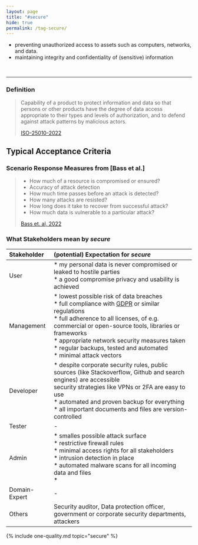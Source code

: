 ```yaml
---
layout: page
title: "#secure"
hide: true
permalink: /tag-secure/
---
```




<div class="arc42-help" markdown="1">

- preventing unauthorized access to assets such as computers, networks, and data.
- maintaining integrity and confidentiality of (sensitive) information

</div><br>

<hr class="with-no-margin"/>

### Definition

>Capability of a product to protect information and data so that persons or other products have the degree of data access appropriate to their types and levels of authorization, and to defend against attack patterns by malicious actors.
>
>[ISO-25010-2022](/references/#iso-25010-2022)

## Typical Acceptance Criteria


### Scenario Response Measures from [Bass et al.]

>* How much of a resource is compromised or ensured?
>* Accuracy of attack detection
>* How much time passes before an attack is detected?
>* How many attacks are resisted?
>* How long does it take to recover from successful attack?
>* How much data is vulnerable to a particular attack?
>
>[Bass et. al, 2022](/references/#bass-swa-practice)


### What Stakeholders mean by _secure_


| Stakeholder | (potential) Expectation for _secure_ |
|:--- |:--- |
| User |* my personal data is never compromised or leaked to hostile parties<br>* a good compromise privacy and usability is achieved<br> |
| Management |* lowest possible risk of data breaches<br>* full compliance with [GDPR](https://gdpr.eu/) or similar regulations<br>* full adherence to all licenses, of e.g. commercial or open-source tools, libraries or frameworks<br>* appropriate network security measures taken<br>* regular backups, tested and automated<br>* minimal attack vectors |
| Developer |* despite corporate security rules, public sources (like Stackoverflow, Github and search engines) are accessible<br>security strategies like VPNs or 2FA are easy to use<br>* automated and proven backup for everything<br>* all important documents and files are version-controlled  |
| Tester | - |
| Admin |* smalles possible attack surface<br>* restrictive firewall rules<br>* minimal access rights for all stakeholders<br>* intrusion detection in place<br>* automated malware scans for all incoming data and files<br>*  |
| Domain-Expert | - |
| Others |Security auditor, Data protection officer, government or corporate security departments, attackers  |

<!-- include all qualities associated with this tag -->
{% include one-quality.md topic="secure"  %}
